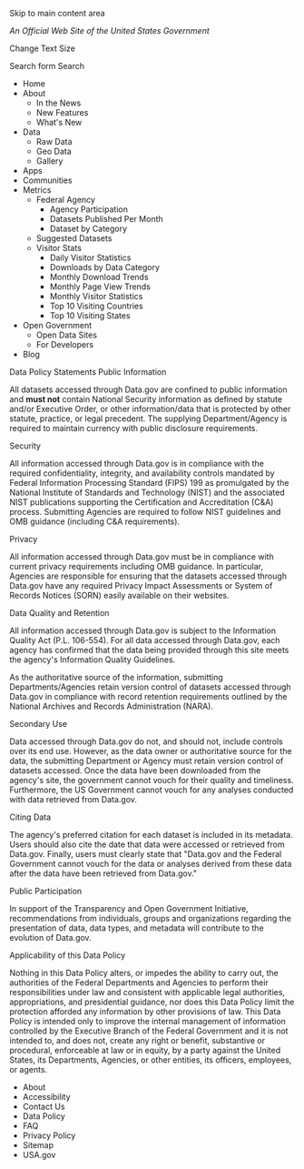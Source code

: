 Skip to main content area

_An Official Web Site of the United States Government_

Change Text Size

Search form Search

*   Home
*   About
    *   In the News
    *   New Features
    *   What's New
*   Data
    *   Raw Data
    *   Geo Data
    *   Gallery
*   Apps
*   Communities
*   Metrics
    *   Federal Agency
        *   Agency Participation
        *   Datasets Published Per Month
        *   Dataset by Category
    *   Suggested Datasets
    *   Visitor Stats
        *   Daily Visitor Statistics
        *   Downloads by Data Category
        *   Monthly Download Trends
        *   Monthly Page View Trends
        *   Monthly Visitor Statistics
        *   Top 10 Visiting Countries
        *   Top 10 Visiting States
*   Open Government
    *   Open Data Sites
    *   For Developers
*   Blog

Data Policy Statements Public Information

All datasets accessed through Data.gov are confined to public information and **must not** contain National Security information as defined by statute and/or Executive Order, or other information/data that is protected by other statute, practice, or legal precedent. The supplying Department/Agency is required to maintain currency with public disclosure requirements.

Security

All information accessed through Data.gov is in compliance with the required confidentiality, integrity, and availability controls mandated by Federal Information Processing Standard (FIPS) 199 as promulgated by the National Institute of Standards and Technology (NIST) and the associated NIST publications supporting the Certification and Accreditation (C&A) process. Submitting Agencies are required to follow NIST guidelines and OMB guidance (including C&A requirements).

Privacy

All information accessed through Data.gov must be in compliance with current privacy requirements including OMB guidance. In particular, Agencies are responsible for ensuring that the datasets accessed through Data.gov have any required Privacy Impact Assessments or System of Records Notices (SORN) easily available on their websites.

Data Quality and Retention

All information accessed through Data.gov is subject to the Information Quality Act (P.L. 106-554). For all data accessed through Data.gov, each agency has confirmed that the data being provided through this site meets the agency's Information Quality Guidelines.

As the authoritative source of the information, submitting Departments/Agencies retain version control of datasets accessed through Data.gov in compliance with record retention requirements outlined by the National Archives and Records Administration (NARA).

Secondary Use

Data accessed through Data.gov do not, and should not, include controls over its end use. However, as the data owner or authoritative source for the data, the submitting Department or Agency must retain version control of datasets accessed. Once the data have been downloaded from the agency's site, the government cannot vouch for their quality and timeliness. Furthermore, the US Government cannot vouch for any analyses conducted with data retrieved from Data.gov.

Citing Data

The agency's preferred citation for each dataset is included in its metadata. Users should also cite the date that data were accessed or retrieved from Data.gov. Finally, users must clearly state that "Data.gov and the Federal Government cannot vouch for the data or analyses derived from these data after the data have been retrieved from Data.gov."

Public Participation

In support of the Transparency and Open Government Initiative, recommendations from individuals, groups and organizations regarding the presentation of data, data types, and metadata will contribute to the evolution of Data.gov.

Applicability of this Data Policy

Nothing in this Data Policy alters, or impedes the ability to carry out, the authorities of the Federal Departments and Agencies to perform their responsibilities under law and consistent with applicable legal authorities, appropriations, and presidential guidance, nor does this Data Policy limit the protection afforded any information by other provisions of law. This Data Policy is intended only to improve the internal management of information controlled by the Executive Branch of the Federal Government and it is not intended to, and does not, create any right or benefit, substantive or procedural, enforceable at law or in equity, by a party against the United States, its Departments, Agencies, or other entities, its officers, employees, or agents.

*   About
*   Accessibility
*   Contact Us
*   Data Policy
*   FAQ
*   Privacy Policy
*   Sitemap
*   USA.gov